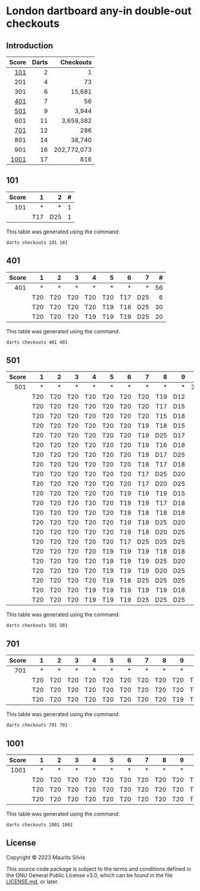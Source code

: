 # London dartboard any-in double-out checkouts

## Introduction

|         Score | Darts |   Checkouts |
|--------------:|------:|------------:|
|   [101](#101) |     2 |           1 |
|           201 |     4 |          73 |
|           301 |     6 |      15,681 |
|   [401](#401) |     7 |          56 |
|   [501](#501) |     9 |       3,944 |
|           601 |    11 |   3,658,382 |
|   [701](#701) |    12 |         286 |
|           801 |    14 |      38,740 |
|           901 |    16 | 202,772,073 |
| [1001](#1001) |    17 |         816 |

## 101

| Score |   1 |   2 | # |
|------:|----:|----:|--:|
|   101 |   * |   * | 1 |
|       | T17 | D25 | 1 |

This table was generated using the command:

```shell
darts checkouts 101 101
```

## 401

| Score |   1 |   2 |   3 |   4 |   5 |   6 |   7 |  # |
|------:|----:|----:|----:|----:|----:|----:|----:|---:|
|   401 |   * |   * |   * |   * |   * |   * |   * | 56 |
|       | T20 | T20 | T20 | T20 | T20 | T17 | D25 |  6 |
|       | T20 | T20 | T20 | T20 | T19 | T18 | D25 | 30 |
|       | T20 | T20 | T20 | T19 | T19 | T19 | D25 | 20 |

This table was generated using the command:

```shell
darts checkouts 401 401
```

## 501

| Score |   1 |   2 |   3 |   4 |   5 |   6 |   7 |   8 |   9 |    # |
|------:|----:|----:|----:|----:|----:|----:|----:|----:|----:|-----:|
|   501 |   * |   * |   * |   * |   * |   * |   * |   * |   * | 3944 |
|       | T20 | T20 | T20 | T20 | T20 | T20 | T20 | T19 | D12 |    8 |
|       | T20 | T20 | T20 | T20 | T20 | T20 | T20 | T17 | D15 |    8 |
|       | T20 | T20 | T20 | T20 | T20 | T20 | T20 | T15 | D18 |    8 |
|       | T20 | T20 | T20 | T20 | T20 | T20 | T19 | T18 | D15 |   56 |
|       | T20 | T20 | T20 | T20 | T20 | T20 | T19 | D25 | D17 |   56 |
|       | T20 | T20 | T20 | T20 | T20 | T20 | T19 | T16 | D18 |   56 |
|       | T20 | T20 | T20 | T20 | T20 | T20 | T19 | D17 | D25 |   56 |
|       | T20 | T20 | T20 | T20 | T20 | T20 | T18 | T17 | D18 |   56 |
|       | T20 | T20 | T20 | T20 | T20 | T20 | T17 | D25 | D20 |   56 |
|       | T20 | T20 | T20 | T20 | T20 | T20 | T17 | D20 | D25 |   56 |
|       | T20 | T20 | T20 | T20 | T20 | T19 | T19 | T19 | D15 |   56 |
|       | T20 | T20 | T20 | T20 | T20 | T19 | T19 | T17 | D18 |  168 |
|       | T20 | T20 | T20 | T20 | T20 | T19 | T18 | T18 | D18 |  168 |
|       | T20 | T20 | T20 | T20 | T20 | T19 | T18 | D25 | D20 |  336 |
|       | T20 | T20 | T20 | T20 | T20 | T19 | T18 | D20 | D25 |  336 |
|       | T20 | T20 | T20 | T20 | T20 | T17 | D25 | D25 | D25 |  168 |
|       | T20 | T20 | T20 | T20 | T19 | T19 | T19 | T18 | D18 |  280 |
|       | T20 | T20 | T20 | T20 | T19 | T19 | T19 | D25 | D20 |  280 |
|       | T20 | T20 | T20 | T20 | T19 | T19 | T19 | D20 | D25 |  280 |
|       | T20 | T20 | T20 | T20 | T19 | T18 | D25 | D25 | D25 |  840 |
|       | T20 | T20 | T20 | T19 | T19 | T19 | T19 | T19 | D18 |   56 |
|       | T20 | T20 | T20 | T19 | T19 | T19 | D25 | D25 | D25 |  560 |

This table was generated using the command:

```shell
darts checkouts 501 501
```

## 701

| Score |   1 |   2 |   3 |   4 |   5 |   6 |   7 |   8 |   9 |  10 |  11 |  12 |   # |
|------:|----:|----:|----:|----:|----:|----:|----:|----:|----:|----:|----:|----:|----:|
|   701 |   * |   * |   * |   * |   * |   * |   * |   * |   * |   * |   * |   * | 286 |
|       | T20 | T20 | T20 | T20 | T20 | T20 | T20 | T20 | T20 | T20 | T17 | D25 |  11 |
|       | T20 | T20 | T20 | T20 | T20 | T20 | T20 | T20 | T20 | T19 | T18 | D25 | 110 |
|       | T20 | T20 | T20 | T20 | T20 | T20 | T20 | T20 | T19 | T19 | T19 | D25 | 165 |

This table was generated using the command:

```shell
darts checkouts 701 701
```

## 1001

| Score |   1 |   2 |   3 |   4 |   5 |   6 |   7 |   8 |   9 |  10 |  11 |  12 |  13 |  14 |  15 |  16 |  17 |   # |
|------:|----:|----:|----:|----:|----:|----:|----:|----:|----:|----:|----:|----:|----:|----:|----:|----:|----:|----:|
|  1001 |   * |   * |   * |   * |   * |   * |   * |   * |   * |   * |   * |   * |   * |   * |   * |   * |   * | 816 |
|       | T20 | T20 | T20 | T20 | T20 | T20 | T20 | T20 | T20 | T20 | T20 | T20 | T20 | T20 | T20 | T17 | D25 |  16 |
|       | T20 | T20 | T20 | T20 | T20 | T20 | T20 | T20 | T20 | T20 | T20 | T20 | T20 | T20 | T19 | T18 | D25 | 240 |
|       | T20 | T20 | T20 | T20 | T20 | T20 | T20 | T20 | T20 | T20 | T20 | T20 | T20 | T19 | T19 | T19 | D25 | 560 |

This table was generated using the command:

```shell
darts checkouts 1001 1001
```

## License

Copyright © 2023 Maurits Silvis

This source code package is subject to the terms and conditions defined in the GNU General Public License v3.0, which can be found in the file [LICENSE.md](../LICENSE.md), or later.
